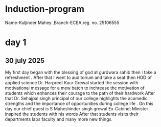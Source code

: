 # Induction-program
Name-Kuljinder Mahey ,Branch-ECEA,reg. no. 25106555
# day 1 
## 30 july 2025
My first day began with the blessing of god at gurdwara sahib then I take a refreshment . After that I went to auditorium and take a seat then HOD of applied science Dr. Harpreet Kaur Grewal started the session with motivational message for a mew batch to inchrease the motivation of students which enhances their courage to the path of their hardwork After that Dr. Sehajpal singh principal of our college highlights the acamedic strengths and the importance of opportunities during college life . On this day our chief guest is S Maheshinder singh grewal Ex-Cabinet Minister inspired the students with his words After that students visits their departments labs faculty and many more new things.
